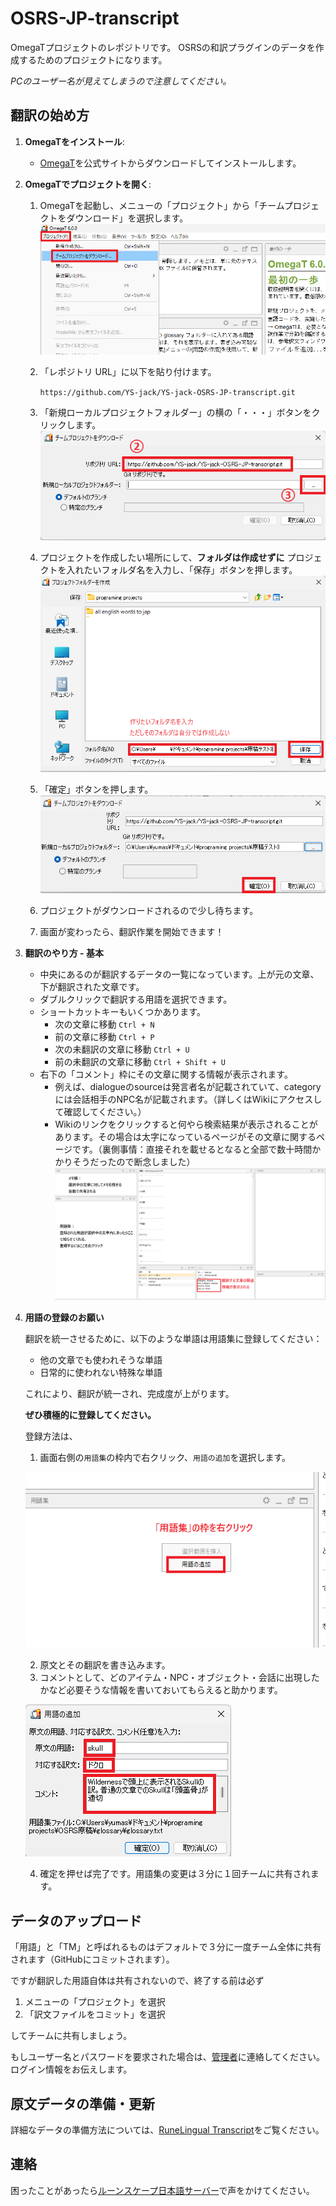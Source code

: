 # OSRS-JP-transcript
OmegaTプロジェクトのレポジトリです。
OSRSの和訳プラグインのデータを作成するためのプロジェクトになります。

*PCのユーザー名が見えてしまうので注意してください。*
## 翻訳の始め方

1. **OmegaTをインストール**:
   - [OmegaT](https://omegat.org/ja/download)を公式サイトからダウンロードしてインストールします。

2. **OmegaTでプロジェクトを開く**:
   1. OmegaTを起動し、メニューの「プロジェクト」から「チームプロジェクトをダウンロード」を選択します。
   ![image2-1](./readme_images/OmegaT%202-1.png)
   2. 「レポジトリ URL」に以下を貼り付けます。

      `https://github.com/YS-jack/YS-jack-OSRS-JP-transcript.git`
   

   3. 「新規ローカルプロジェクトフォルダー」の横の「・・・」ボタンをクリックします。
   ![image2-2](./readme_images/OmegaT%202-2,3.png)
   4. プロジェクトを作成したい場所にして、**フォルダは作成せずに** プロジェクトを入れたいフォルダ名を入力し、「保存」ボタンを押します。
   ![image2-4](./readme_images/OmegaT%202-4.png)
   5. 「確定」ボタンを押します。
   ![image2-5](./readme_images/OmegaT%202-5.png)
   6. プロジェクトがダウンロードされるので少し待ちます。
   7. 画面が変わったら、翻訳作業を開始できます！

3. **翻訳のやり方 - 基本**

    - 中央にあるのが翻訳するデータの一覧になっています。上が元の文章、下が翻訳された文章です。
    - ダブルクリックで翻訳する用語を選択できます。
    - ショートカットキーもいくつかあります。
      - 次の文章に移動 `Ctrl + N`
      - 前の文章に移動 `Ctrl + P`
      - 次の未翻訳の文章に移動 `Ctrl + U`
      - 前の未翻訳の文章に移動 `Ctrl + Shift + U`
    - 右下の「コメント」枠にその文章に関する情報が表示されます。
      - 例えば、dialogueのsourceは発言者名が記載されていて、categoryには会話相手のNPC名が記載されます。（詳しくはWikiにアクセスして確認してください。）
      - Wikiのリンクをクリックすると何やら検索結果が表示されることがあります。その場合は太字になっているページがその文章に関するページです。（裏側事情：直接それを載せるとなると全部で数十時間かかりそうだったので断念しました）
    ![image3](./readme_images/OmegaT%203.png)
4. **用語の登録のお願い**
    
    翻訳を統一させるために、以下のような単語は用語集に登録してください：
    - 他の文章でも使われそうな単語
    - 日常的に使われない特殊な単語
    
    これにより、翻訳が統一され、完成度が上がります。

    **ぜひ積極的に登録してください。**
    
    登録方法は、
    1. 画面右側の`用語集`の枠内で右クリック、`用語の追加`を選択します。

    ![image4-1](./readme_images/OmegaT%204-1.png)

    2. 原文とその翻訳を書き込みます。
    3. コメントとして、どのアイテム・NPC・オブジェクト・会話に出現したかなど必要そうな情報を書いておいてもらえると助かります。

    ![image4-2](./readme_images/OmegaT%204-2.png)

    4. 確定を押せば完了です。用語集の変更は３分に１回チームに共有されます。

## データのアップロード
「用語」と「TM」と呼ばれるものはデフォルトで３分に一度チーム全体に共有されます（GitHubにコミットされます）。

ですが翻訳した用語自体は共有されないので、終了する前は必ず
 1. メニューの「プロジェクト」を選択
 2. 「訳文ファイルをコミット」を選択
 
してチームに共有しましょう。

もしユーザー名とパスワードを要求された場合は、[管理者](https://discord.gg/DpS9kgxCSJ)に連絡してください。ログイン情報をお伝えします。
   

## 原文データの準備・更新

詳細なデータの準備方法については、[RuneLingual Transcript](https://github.com/IaKee/Runelingual-Transcripts)をご覧ください。


## 連絡

困ったことがあったら[ルーンスケープ日本語サーバー](https://discord.gg/DpS9kgxCSJ)で声をかけてください。
